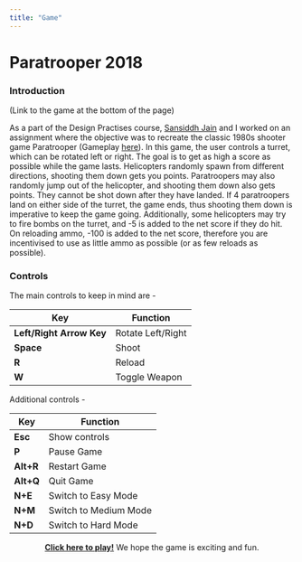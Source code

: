 ```yaml
---
title: "Game"
---
```


# Paratrooper 2018 

### Introduction

(Link to the game at the bottom of the page)

As a part of the Design Practises course, [Sansiddh Jain](https://sansiddhjain.github.io) and I worked on an assignment where the objective was to recreate the classic 1980s shooter game Paratrooper (Gameplay [here](https://www.youtube.com/watch?v=KXjWHYst1Nk)). In this game, the user controls a turret, which can be rotated left or right. The goal is to get as high a score as possible while the game lasts. Helicopters randomly spawn from different directions, shooting them down gets you points. Paratroopers may also randomly jump out of the helicopter, and shooting them down also gets points. They cannot be shot down after they have landed. If 4 paratroopers land on either side of the turret, the game ends, thus shooting them down is imperative to keep the game going. Additionally, some helicopters may try to fire bombs on the turret, and -5 is added to the net score if they do hit. On reloading ammo, -100 is added to the net score, therefore you are incentivised to use as little ammo as possible (or as few reloads as possible).

### Controls

The main controls to keep in mind are - 

|Key|Function|
|---|--------|
|**Left/Right Arrow Key** | Rotate Left/Right|
|**Space** | Shoot|
|**R** | Reload|
|**W** | Toggle Weapon|

Additional controls - 

|Key|Function|
|---|--------|
|**Esc** | Show controls|
|**P** | Pause Game|
|**Alt+R** | Restart Game|
|**Alt+Q** | Quit Game|
|**N+E** | Switch to Easy Mode|
|**N+M** | Switch to Medium Mode|
|**N+D** | Switch to Hard Mode|

<p align="center">
  <b><a href="play.html">Click here to play!</a></b> We hope the game is exciting and fun.
</p>
